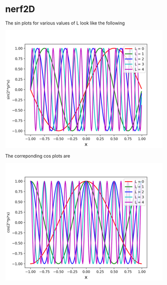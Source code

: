 # nerf2D

The sin plots for various values of L look like the following 

![Sin-Plots](sin.png)

The correponding cos plots are

![Cos-Plots](cos.png)

